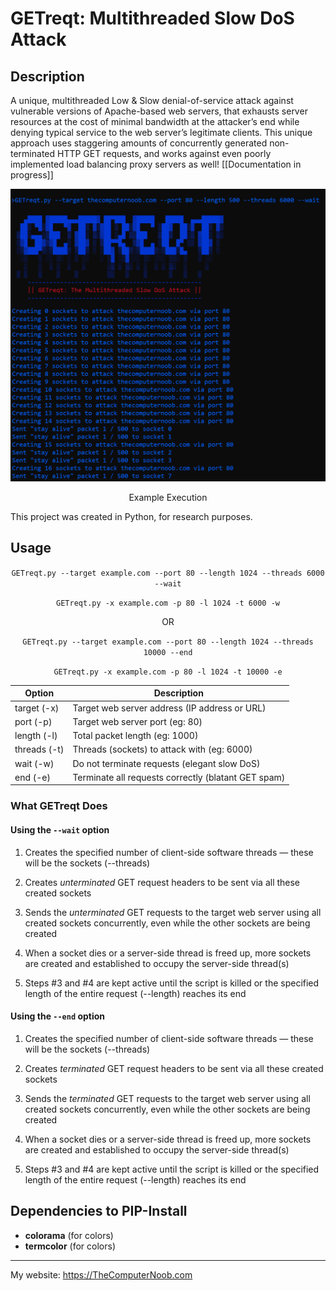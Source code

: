 # GETreqt: Multithreaded Slow DoS Attack

## Description
A unique, multithreaded Low & Slow denial-of-service attack against vulnerable versions of Apache-based web servers, that exhausts server resources at the cost of minimal bandwidth at the attacker’s end while denying typical service to the web server’s legitimate clients. This unique approach uses staggering amounts of concurrently generated non-terminated HTTP GET requests, and works against even poorly implemented load balancing proxy servers as well! [[Documentation in progress]]

<div align="center">
<img src="https://raw.githubusercontent.com/SHUR1K-N/GETreqt-Multithreaded-Slow-DoS-Attack/main/Images/Example%20Execution.png" >
<p>Example Execution</p>
</div>

This project was created in Python, for research purposes.

## Usage
<div align="center">

`GETreqt.py --target example.com --port 80 --length 1024 --threads 6000 --wait`

`GETreqt.py -x example.com -p 80 -l 1024 -t 6000 -w`

OR

`GETreqt.py --target example.com --port 80 --length 1024 --threads 10000 --end`

`GETreqt.py -x example.com -p 80 -l 1024 -t 10000 -e`


|Option       |Description                                          |
|-------------|-----------------------------------------------------|
|target (-x)  | Target web server address (IP address or URL)       |
|port (-p)    | Target web server port (eg: 80)                     |
|length (-l)  | Total packet length (eg: 1000)                      |
|threads (-t) | Threads (sockets) to attack with (eg: 6000)         |
|wait (-w)    | Do not terminate requests (elegant slow DoS)        |
|end (-e)     | Terminate all requests correctly (blatant GET spam) |

</div>

### What GETreqt Does

#### Using the `--wait` option
1. Creates the specified number of client-side software threads — these will be the sockets (--threads)

2. Creates *unterminated* GET request headers to be sent via all these created sockets

3. Sends the *unterminated* GET requests to the target web server using all created sockets concurrently, even while the other sockets are being created

4. When a socket dies or a server-side thread is freed up, more sockets are created and established to occupy the server-side thread(s)

5. Steps #3 and #4 are kept active until the script is killed or the specified length of the entire request (--length) reaches its end

#### Using the `--end` option
1. Creates the specified number of client-side software threads — these will be the sockets (--threads)

2. Creates *terminated* GET request headers to be sent via all these created sockets

3. Sends the *terminated* GET requests to the target web server using all created sockets concurrently, even while the other sockets are being created

4. When a socket dies or a server-side thread is freed up, more sockets are created and established to occupy the server-side thread(s)

5. Steps #3 and #4 are kept active until the script is killed or the specified length of the entire request (--length) reaches its end


## Dependencies to PIP-Install
- **colorama** (for colors)
- **termcolor** (for colors)

------------

My website: https://TheComputerNoob.com
